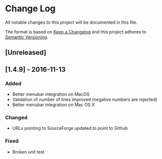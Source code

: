 # Change Log

All notable changes to this project will be documented in this file.

The format is based on [Keep a Changelog](http://keepachangelog.com/) and this project adheres to [Semantic Versioning](http://semver.org/).

## [Unreleased]

## [1.4.9] - 2016-11-13

### Added

- Better menubar integration on MacOS
- Validation of number of lines improved (negative numbers are rejected)
- Better menubar integration on Mac OS X

### Changed

- URLs pointing to SourceForge updated to point to Github

### Fixed

- Broken unit test

